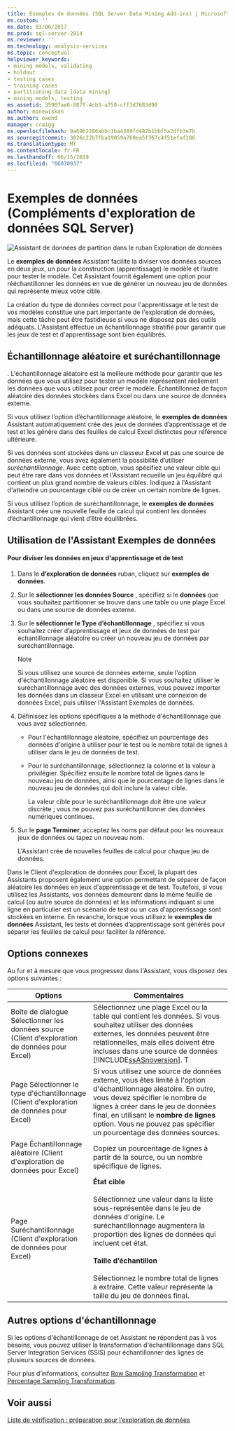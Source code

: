 ```yaml
---
title: Exemples de données (SQL Server Data Mining Add-ins) | Microsoft Docs
ms.custom: ''
ms.date: 03/06/2017
ms.prod: sql-server-2014
ms.reviewer: ''
ms.technology: analysis-services
ms.topic: conceptual
helpviewer_keywords:
- mining models, validating
- holdout
- testing cases
- training cases
- partitioning data [data mining]
- mining models, testing
ms.assetid: 35907ae6-887f-4cb3-a750-cff3d7683d90
author: minewiskan
ms.author: owend
manager: craigg
ms.openlocfilehash: 9a69b2286abbc1ba4289fd482b1bbf5a2dfb3e7b
ms.sourcegitcommit: 3026c22b7fba19059a769ea5f367c4f51efaf286
ms.translationtype: MT
ms.contentlocale: fr-FR
ms.lasthandoff: 06/15/2019
ms.locfileid: "66070037"
---
```

# <a name="sample-data-sql-server-data-mining-add-ins"></a>Exemples de données (Compléments d'exploration de données SQL Server)
  ![Assistant de données de partition dans le ruban Exploration de données](media/dmc-partition.gif "Assistant de partitionner les données dans le ruban Exploration de données")  
  
 Le **exemples de données** Assistant facilite la diviser vos données sources en deux jeux, un pour la construction (apprentissage) le modèle et l’autre pour tester le modèle. Cet Assistant fournit également une option pour rééchantillonner les données en vue de générer un nouveau jeu de données qui représente mieux votre cible.  
  
 La création du type de données correct pour l'apprentissage et le test de vos modèles constitue une part importante de l'exploration de données, mais cette tâche peut être fastidieuse si vous ne disposez pas des outils adéquats. L'Assistant effectue un échantillonnage stratifié pour garantir que les jeux de test et d'apprentissage sont bien équilibrés.  
  
## <a name="random-sampling-and-oversampling"></a>Échantillonnage aléatoire et suréchantillonnage  
 . L'échantillonnage aléatoire est la meilleure méthode pour garantir que les données que vous utilisez pour tester un modèle représentent réellement les données que vous utilisez pour créer le modèle. Échantillonnez de façon aléatoire des données stockées dans Excel ou dans une source de données externe.  
  
 Si vous utilisez l’option d’échantillonnage aléatoire, le **exemples de données** Assistant automatiquement crée des jeux de données d’apprentissage et de test et les génère dans des feuilles de calcul Excel distinctes pour référence ultérieure.  
  
 Si vos données sont stockées dans un classeur Excel et pas une source de données externe, vous avez également la possibilité d’utiliser *suréchantillonnage*. Avec cette option, vous spécifiez une valeur cible qui peut être rare dans vos données et l'Assistant recueille un jeu équilibré qui contient un plus grand nombre de valeurs cibles. Indiquez à l'Assistant d'atteindre un pourcentage ciblé ou de créer un certain nombre de lignes.  
  
 Si vous utilisez l’option de suréchantillonnage, le **exemples de données** Assistant crée une nouvelle feuille de calcul qui contient les données d’échantillonnage qui vient d’être équilibrées.  
  
## <a name="using-the-sample-data-wizard"></a>Utilisation de l'Assistant Exemples de données  
  
#### <a name="to-separate-data-into-training-and-testing-sets"></a>Pour diviser les données en jeux d'apprentissage et de test  
  
1.  Dans le **d’exploration de données** ruban, cliquez sur **exemples de données**.  
  
2.  Sur le **sélectionner les données Source** , spécifiez si le **données** que vous souhaitez partitionner se trouve dans une table ou une plage Excel ou dans une source de données externe.  
  
3.  Sur le **sélectionner le Type d’échantillonnage** , spécifiez si vous souhaitez créer d’apprentissage et jeux de données de test par échantillonnage aléatoire ou créer un nouveau jeu de données par suréchantillonnage.  
  
    > [!NOTE]  
    >  Si vous utilisez une source de données externe, seule l'option d'échantillonnage aléatoire est disponible. Si vous souhaitez utiliser le suréchantillonnage avec des données externes, vous pouvez importer les données dans un classeur Excel en utilisant une connexion de données Excel, puis utiliser l'Assistant Exemples de données.  
  
4.  Définissez les options spécifiques à la méthode d'échantillonnage que vous avez sélectionnée.  
  
    -   Pour l'échantillonnage aléatoire, spécifiez un pourcentage des données d'origine à utiliser pour le test ou le nombre total de lignes à utiliser dans le jeu de données de test.  
  
    -   Pour le suréchantillonnage, sélectionnez la colonne et la valeur à privilégier. Spécifiez ensuite le nombre total de lignes dans le nouveau jeu de données, ainsi que le pourcentage de lignes dans le nouveau jeu de données qui doit inclure la valeur cible.  
  
         La valeur cible pour le suréchantillonnage doit être une valeur discrète ; vous ne pouvez pas suréchantillonner des données numériques continues.  
  
5.  Sur le **page Terminer**, acceptez les noms par défaut pour les nouveaux jeux de données ou tapez un nouveau nom.  
  
     L'Assistant crée de nouvelles feuilles de calcul pour chaque jeu de données.  
  
 Dans le Client d'exploration de données pour Excel, la plupart des Assistants proposent également une option permettant de séparer de façon aléatoire les données en jeux d'apprentissage et de test. Toutefois, si vous utilisez les Assistants, vos données demeurent dans la même feuille de calcul (ou autre source de données) et les informations indiquant si une ligne en particulier est un scénario de test ou un cas d'apprentissage sont stockées en interne. En revanche, lorsque vous utilisez le **exemples de données** Assistant, les tests et données d’apprentissage sont générés pour séparer les feuilles de calcul pour faciliter la référence.  
  
## <a name="related-options"></a>Options connexes  
 Au fur et à mesure que vous progressez dans l'Assistant, vous disposez des options suivantes :  
  
|Options|Commentaires|  
|-------------|--------------|  
|Boîte de dialogue Sélectionner les données source (Client d'exploration de données pour Excel)|Sélectionnez une plage Excel ou la table qui contient les données. Si vous souhaitez utiliser des données externes, les données peuvent être relationnelles, mais elles doivent être incluses dans une source de données [!INCLUDE[ssASnoversion](../includes/ssasnoversion-md.md)]. T|  
|Page Sélectionner le type d'échantillonnage (Client d'exploration de données pour Excel)|Si vous utilisez une source de données externe, vous êtes limité à l'option d'échantillonnage aléatoire. En outre, vous devez spécifier le nombre de lignes à créer dans le jeu de données final, en utilisant le **nombre de lignes** option. Vous ne pouvez pas spécifier un pourcentage des données sources.|  
|Page Échantillonnage aléatoire (Client d'exploration de données pour Excel)|Copiez un pourcentage de lignes à partir de la source, ou un nombre spécifique de lignes.|  
|Page Suréchantillonnage (Client d'exploration de données pour Excel)|**État cible**<br /><br /> Sélectionnez une valeur dans la liste sous-représentée dans le jeu de données d'origine. Le suréchantillonnage augmentera la proportion des lignes de données qui incluent cet état.<br /><br /> **Taille d’échantillon**<br /><br /> Sélectionnez le nombre total de lignes à extraire. Cette valeur représente la taille du jeu de données final.|  
  
## <a name="other-sampling-options"></a>Autres options d'échantillonnage  
 Si les options d'échantillonnage de cet Assistant ne répondent pas à vos besoins, vous pouvez utiliser la transformation d'échantillonnage dans SQL Server Integration Services (SSIS) pour échantillonner des lignes de plusieurs sources de données.  
  
 Pour plus d’informations, consultez [Row Sampling Transformation](../integration-services/data-flow/transformations/row-sampling-transformation.md) et [Percentage Sampling Transformation](../integration-services/data-flow/transformations/percentage-sampling-transformation.md).  
  
## <a name="see-also"></a>Voir aussi  
 [Liste de vérification : préparation pour l’exploration de données](checklist-of-preparation-for-data-mining.md)  
  
  
